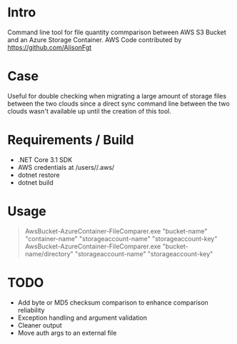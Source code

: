 # Intro
Command line tool for file quantity commparison between AWS S3 Bucket and an Azure Storage Container.
AWS Code contributed by https://github.com/AlisonFgt

# Case
Useful for double checking when migrating a large amount of storage files between the two clouds since a direct sync command line between the two clouds wasn't available up until the creation of this tool.

# Requirements / Build
* .NET Core 3.1 SDK
* AWS credentials at /users/<user>/.aws/
* dotnet restore
* dotnet build

# Usage
> AwsBucket-AzureContainer-FileComparer.exe "bucket-name" "container-name" "storageaccount-name"  "storageaccount-key"
> AwsBucket-AzureContainer-FileComparer.exe "bucket-name/directory" "storageaccount-name" "storageaccount-key"

# TODO
* Add byte or MD5 checksum comparison to enhance comparison reliability
* Exception handling and argument validation
* Cleaner output
* Move auth args to an external file